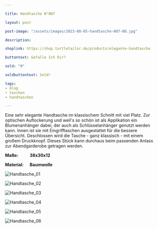 ```yaml
---

title: Handtasche N°007

layout: post

post-image: "/assets/images/2023-08-05-handtasche-007-00.jpg"

description:

shoplink: https://shop.turtletailor.de/products/elegante-handtasche

buttontext: Gefalle Ich Dir?

sold: "0"

soldbuttontext: Sold!

tags:
- blog
- taschen
- handtaschen

---
```


Eine sehr elegante Handtasche im klassischem Schnitt mit viel Platz. Zur optischen Auflockerung und weil's so schön ist als Applikation ein Blumenanhänger dabei, der auch als Schlüsselanhänger genutzt werden kann. Innen ist sie mit Eingrifftaschen ausgestattet für die bessere Übersicht. Geschlossen wird die Tasche - ganz klassisch - mit einem großem Druckknopf. Dieses Stück kann durchaus beim passenden Anlass zur Abendgarderobe getragen werden.

**Maße: &emsp; &emsp; 38x30x12**

**Material: &emsp; Baumwolle**

![Handtasche_01](/assets/images/2023-08-05-handtasche-007-01.jpg)<br>

![Handtasche_02](/assets/images/2023-08-05-handtasche-007-02.jpg)<br>

![Handtasche_03](/assets/images/2023-08-05-handtasche-007-03.jpg)<br>

![Handtasche_04](/assets/images/2023-08-05-handtasche-007-04.jpg)<br>

![Handtasche_05](/assets/images/2023-08-05-handtasche-007-05.jpg)<br>

![Handtasche_06](/assets/images/2023-08-05-handtasche-007-06.jpg)
